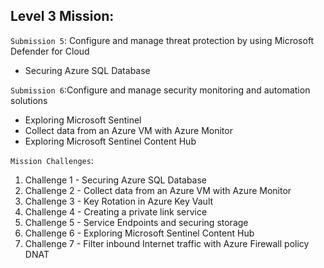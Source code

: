 ## Level 3 Mission:

``Submission 5``: Configure and manage threat protection by using Microsoft Defender for Cloud
- Securing Azure SQL Database

``Submission 6``:Configure and manage security monitoring and automation solutions
- Exploring Microsoft Sentinel
- Collect data from an Azure VM with Azure Monitor
- Exploring Microsoft Sentinel Content Hub

``Mission Challenges``:
1. Challenge 1 - Securing Azure SQL Database
2. Challenge 2 - Collect data from an Azure VM with Azure Monitor
3. Challenge 3 -  Key Rotation in Azure Key Vault
4. Challenge 4 - Creating a private link service
5. Challenge 5 - Service Endpoints and securing storage
6. Challenge 6 - Exploring Microsoft Sentinel Content Hub
7. Challenge 7 - Filter inbound Internet traffic with Azure Firewall policy DNAT
